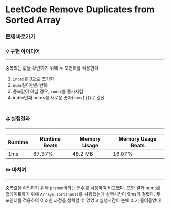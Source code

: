 # LeetCode Remove Duplicates from Sorted Array
### [문제 바로가기](https://leetcode.com/explore/interview/card/top-interview-questions-easy/92/array/727/)

### 💡 구현 아이디어
---
중복되는 값을 확인하기 위해 두 포인터를 적용한다. <br/>

1. `index`를 0으로 초기화
2. `nums`길이만큼 반복
3. 중복값이 아닐 경우, `index`를 증가시킴 
4. index번째 nums를 새로운 숫자(`nums[j]`)로 갱신 <br/><br/>


### ⛳️ 실행결과
---
| Runtime | Runtime Beats | Memory Usage | Memory Usage Beats |
| ------ | ------ | ------ | ------ |
|  1ms | 87.37% | 48.2 MB | 16.07% | <br/><br/>


### ✏️ 마치며
---
중복값을 확인하기 위해 `preNum`이라는 변수를 사용하여 비교했다.
또한 결과 nums를 업데이트하기 위해 `Arrays.sort(nums)`를 사용했는데 실행시간이 9ms가 걸렸다.
두 포인터를 적용하여 이러한 과정을 생략할 수 있었고 실행시간이 눈에 띄기 줄어들었다!
